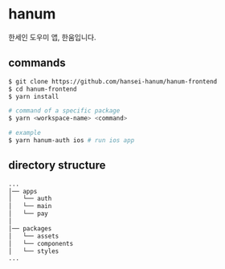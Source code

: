 # hanum

한세인 도우미 앱, 한움입니다.

## commands

```bash
$ git clone https://github.com/hansei-hanum/hanum-frontend
$ cd hanum-frontend
$ yarn install

# command of a specific package
$ yarn <workspace-name> <command>

# example
$ yarn hanum-auth ios # run ios app
```

## directory structure

```bash
...
│── apps
│   └── auth
│   └── main
│   └── pay
│
│── packages
│   └── assets
│   └── components
│   └── styles
...
```
